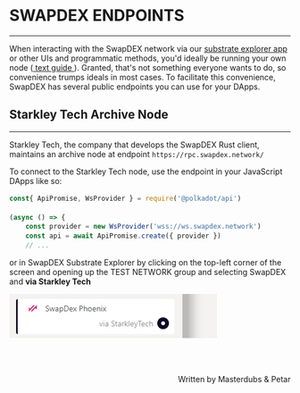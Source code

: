 # <b>SWAPDEX ENDPOINTS</b>
---

When interacting with the SwapDEX network via our <a href="https://polkadot.js.org/apps/?rpc=wss%3A%2F%2Fws.swapdex.network#/explorer" target="_blank"> substrate explorer app </a> or other UIs and programmatic methods, you'd ideally be running your own node (<a href="https://docs.swapdex.network/validator-guides/validator/" target="_blank"> text guide </a>). Granted, that's not something everyone wants to do, so convenience trumps ideals in most cases. To facilitate this convenience, SwapDEX has several public endpoints you can use for your DApps.

## <b>Starkley Tech Archive Node</b>
---
Starkley Tech, the company that develops the SwapDEX Rust client, maintains an archive node at endpoint `https://rpc.swapdex.network/`

To connect to the Starkley Tech node, use the endpoint in your JavaScript DApps like so:
``` javascript
const{ ApiPromise, WsProvider } = require('@polkadot/api')

(async () => {
    const provider = new WsProvider('wss://ws.swapdex.network')
    const api = await ApiPromise.create({ provider })
    // ...
```
or in SwapDEX Substrate Explorer by clicking on the top-left corner of the screen and opening up the TEST NETWORK group and selecting SwapDEX and **via Starkley Tech**

![img](assets/phoenix-endpoint.png#center)

<br></br>

<p align=right> Written by Masterdubs & Petar </p>